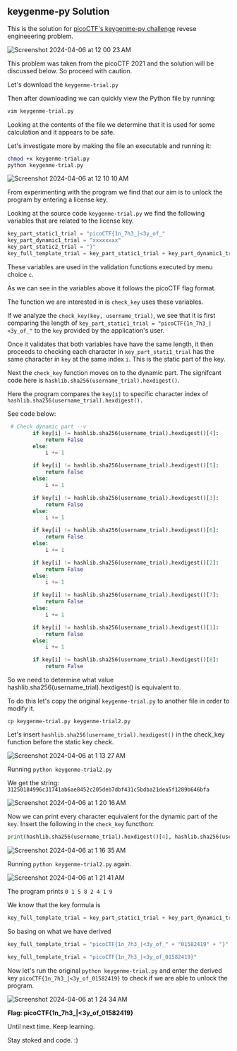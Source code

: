 ## keygenme-py Solution

This is the solution for [picoCTF's keygenme-py challenge](https://play.picoctf.org/practice/challenge/121?page=2) revese engineeering problem.

![Screenshot 2024-04-06 at 12 00 23 AM](https://github.com/niccololampa/cyber-security-notes/assets/37615906/e95f0ea9-5fa3-443a-aea2-c14442dd4dbb)

This problem was taken from the picoCTF 2021 and the solution will be discussed below. So proceed with caution.

Let's download the `keygenme-trial.py`

Then after downloading we can quickly view the Python file by running:

```bash
vim keygenme-trial.py
```

Looking at the contents of the file we determine that it is used for some calculation and it appears to be safe.

Let's investigate more by making the file an executable and running it:

```bash
chmod +x keygenme-trial.py
python keygenme-trial.py
```

![Screenshot 2024-04-06 at 12 10 10 AM](https://github.com/niccololampa/cyber-security-notes/assets/37615906/0bca1750-f8cf-4bca-9a38-16d35323440a)

From experimenting with the program we find that our aim is to unlock the program by entering a license key. 

Looking at the source code `keygenme-trial.py` we find the following variables that are related to the license key. 

```python
key_part_static1_trial = "picoCTF{1n_7h3_|<3y_of_"
key_part_dynamic1_trial = "xxxxxxxx"
key_part_static2_trial = "}"
key_full_template_trial = key_part_static1_trial + key_part_dynamic1_trial + key_part_static2_trial
```
These variables are used in the validation functions executed by menu choice `c`. 

As we can see in the variables above it follows the picoCTF flag format. 

The function we are interested in is `check_key` uses these variables. 

If we  analyze the `check_key(key, username_trial)`, we see that it is first comparing the length of `key_part_static1_trial = "picoCTF{1n_7h3_|<3y_of_"` to the `key` provided by the application's user. 

Once it validates that both variables have have the same length, it then proceeds to checking each character in `key_part_stati1_trial` has the same character in `key` at the same index `i`. This is the static part of the key. 

Next the `check_key` function moves on to the dynamic part. The signifcant code here is `hashlib.sha256(username_trial).hexdigest()`. 

Here the program compares the `key[i]` to specific character index of `hashlib.sha256(username_trial).hexdigest().`

See code below: 

```python
 # Check dynamic part --v
        if key[i] != hashlib.sha256(username_trial).hexdigest()[4]:
            return False
        else:
            i += 1

        if key[i] != hashlib.sha256(username_trial).hexdigest()[5]:
            return False
        else:
            i += 1

        if key[i] != hashlib.sha256(username_trial).hexdigest()[3]:
            return False
        else:
            i += 1

        if key[i] != hashlib.sha256(username_trial).hexdigest()[6]:
            return False
        else:
            i += 1

        if key[i] != hashlib.sha256(username_trial).hexdigest()[2]:
            return False
        else:
            i += 1

        if key[i] != hashlib.sha256(username_trial).hexdigest()[7]:
            return False
        else:
            i += 1

        if key[i] != hashlib.sha256(username_trial).hexdigest()[1]:
            return False
        else:
            i += 1

        if key[i] != hashlib.sha256(username_trial).hexdigest()[8]:
            return False

```


So we need to determine what value hashlib.sha256(username_trial).hexdigest() is equivalent to.

To do this let's copy the original `keygenme-trial.py` to another file in order to modify it. 

`cp keygenme-trial.py keygenme-trial2.py`

Let's insert `hashlib.sha256(username_trial).hexdigest()` in the check_key function before the static key check. 

![Screenshot 2024-04-06 at 1 13 27 AM](https://github.com/niccololampa/cyber-security-notes/assets/37615906/24d06b87-b8b2-4a96-ac09-d27b31a99cb4)

Running `python keygenme-trial2.py`

We get the string: 
`31250184996c31741ab6ae8452c205deb7dbf431c5bdba21dea5f1289b646bfa`

![Screenshot 2024-04-06 at 1 20 16 AM](https://github.com/niccololampa/cyber-security-notes/assets/37615906/6791c59f-35e5-43dc-b3b4-221707c087d9)

Now we can print every character equivalent for the dynamic part of the `key`. Insert the following in the `check_key` functhon:
```python
print(hashlib.sha256(username_trial).hexdigest()[4], hashlib.sha256(username_trial).hexdigest()[5], hashlib.sha256(username_trial).hexdigest()[3], hashlib.sha256(username_trial).hexdigest()[6],hashlib.sha256(username_trial).hexdigest()[2],hashlib.sha256(username_trial).hexdigest()[7],hashlib.sha256(username_trial).hexdigest()[1],hashlib.sha256(username_trial).hexdigest()[8])
```
![Screenshot 2024-04-06 at 1 16 35 AM](https://github.com/niccololampa/cyber-security-notes/assets/37615906/5880862b-5bfe-4e44-9b04-d3f328d24e20)

Running `python keygenme-trial2.py` again. 

![Screenshot 2024-04-06 at 1 21 41 AM](https://github.com/niccololampa/cyber-security-notes/assets/37615906/97ba8c7f-93f8-427b-bdbe-b49dee567e91)

The program prints `0 1 5 8 2 4 1 9`

We know that the key formula is
```python
key_full_template_trial = key_part_static1_trial + key_part_dynamic1_trial + key_part_static2_trial
```

So basing on what we have derived
```python
key_full_template_trial = "picoCTF{1n_7h3_|<3y_of_" + "01582419" + "}"

key_full_template_trial = "picoCTF{1n_7h3_|<3y_of_01582419}"
```

Now let's run the original `python keygenme-trial.py` and enter the derived key `picoCTF{1n_7h3_|<3y_of_01582419}` to check if we are able to unlock the program.

![Screenshot 2024-04-06 at 1 24 34 AM](https://github.com/niccololampa/cyber-security-notes/assets/37615906/c94d2a2f-3c88-4989-81e2-41fbafd98757)


**Flag: picoCTF{1n_7h3_|<3y_of_01582419}**

Until next time. Keep learning.

Stay stoked and code. :)


